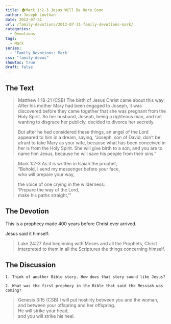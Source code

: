 ```yaml
---
title: 🏠Mark 1:2-3 Jesus Will Be Here Soon
author: Joseph Louthan
date: 2012-07-31
url: /family-devotions/2012-07-31-family-devotions-mark/
categories:
  - Devotions
tags:
  - Mark
series:
  - 'Family Devotions: Mark'
css: "family-devos"
showtoc: true
draft: false
---
```


## The Text

>Matthew 1:18-21 (CSB) The birth of Jesus Christ came about this way: After his mother Mary had been engaged to Joseph, it was discovered before they came together that she was pregnant from the Holy Spirit. So her husband, Joseph, being a righteous man, and not wanting to disgrace her publicly, decided to divorce her secretly.
>
>But after he had considered these things, an angel of the Lord appeared to him in a dream, saying, “Joseph, son of David, don’t be afraid to take Mary as your wife, because what has been conceived in her is from the Holy Spirit. She will give birth to a son, and you are to name him Jesus, because he will save his people from their sins.”

>Mark 1:2-3 As it is written in Isaiah the prophet,  
>“Behold, I send my messenger before your face,  
>who will prepare your way,  
>
>the voice of one crying in the wilderness:  
>‘Prepare the way of the Lord,  
>make his paths straight,’”

## The Devotion

This is a prophecy made 400 years before Christ ever arrived.

Jesus said it himself:

>Luke 24:27 And beginning with Moses and all the Prophets, Christ interpreted to them in all the Scriptures the things concerning himself.

## The Discussion

```text
1. Think of another Bible story. How does that story sound like Jesus?

2. What was the first prophecy in the Bible that said the Messiah was coming?
```

>Genesis 3:15 (CSB) I will put hostility between you and the woman,  
>and between your offspring and her offspring.  
>He will strike your head,  
>and you will strike his heel.
